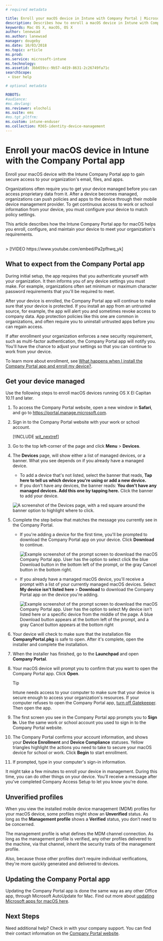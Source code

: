 ```yaml
---
# required metadata

title: Enroll your macOS device in Intune with Company Portal | Microsoft Docs
description: Describes how to enroll a macOS device in Intune with Company Portal app
keywords: Mac OS X, macOS, OS X
author: lenewsad
ms.author: lanewsad
manager: dougeby
ms.date: 10/03/2018
ms.topic: article
ms.prod:
ms.service: microsoft-intune
ms.technology:
ms.assetid: 3bb659cc-9b57-4d19-8631-2c26749fa71c
searchScope:
 - User help

# optional metadata

ROBOTS:  
#audience:
#ms.devlang:
ms.reviewer: elocholi
ms.suite: ems
#ms.tgt_pltfrm:
ms.custom: intune-enduser
ms.collection: M365-identity-device-management
---
```


# Enroll your macOS device in Intune with the Company Portal app

Enroll your macOS device with the Intune Company Portal app to gain secure access to your organization's email, files, and apps.

Organizations often require you to get your device managed before you can access proprietary data from it. After a device becomes managed, organizations can push policies and apps to the device through their mobile device management provider. To get continuous access to work or school information from your device, you must configure your device to match policy settings.  

This article describes how the Intune Company Portal app for macOS helps you enroll, configure, and maintain your device to meet your organization's requirements.

<br/>
> [!VIDEO https://www.youtube.com/embed/Pa2pfhwq_yk]

## What to expect from the Company Portal app

During initial setup, the app requires that you authenticate yourself with your organization. It then informs you of any device settings you must make. For example, organizations often set minimum or maximum character password requirements that you'll be required to meet.    

After your device is enrolled, the Company Portal app will continue to make sure that your device is protected. If you install an app from an untrusted source, for example, the app will alert you and sometimes revoke access to company data. App protection policies like this one are common in organizations, and often require you to uninstall untrusted apps before you can regain access.

If after enrollment your organization enforces a new security requirement, such as multi-factor authentication, the Company Portal app will notify you. You'll have the chance to adjust your settings so that you can continue to work from your device.  

To learn more about enrollment, see [What happens when I install the Company Portal app and enroll my device?](what-happens-if-you-install-the-Company-Portal-app-and-enroll-your-device-in-intune-macos.md).  

## Get your device managed  
Use the following steps to enroll macOS devices running OS X El Capitan 10.11 and later.   


1. To access the Company Portal website, open a new window in __Safari__, and go to https://portal.manage.microsoft.com.  

2. Sign in to the Company Portal website with your work or school account.

   [!INCLUDE [wit_nextref](includes/end-user-password-guidance.md)]


3. Go to the top left-corner of the page and click **Menu** > **Devices**.  

4. The __Devices__ page, will show either a list of managed devices, or a banner. What you see depends on if you already have a managed device. 
    * To add a device that's not listed, select the banner that reads, **Tap here to tell us which device you're using or add a new device.**
    * If you don't have any devices, the banner reads: **You don't have any managed devices. Add this one by tapping here.** Click the banner to add your device.  

     ![A screenshot of the Devices page, with a red square around the banner option to highlight  where to click.](./media/CP-enroll-MACOS-1808.png)  
5.  Complete the step below that matches the message you currently see in the Company Portal.  
    * If you're adding a device for the first time, you'll be prompted to download the Company Portal app on your device. Click **Download** to continue.  

         ![Example screenshot of the prompt screen to download the macOS Company Portal app. User has the option to select click the blue Download button in the bottom left of the prompt, or the gray Cancel button in the bottom right.](./media/CP-enroll-download-macOS-1808.png)  

    * If you already have a managed macOS device, you'll receive a prompt with a list of your currently managed macOS devices. Select **My device isn't listed here** > **Download** to download the Company Portal app on the device you're adding.  

         ![Example screenshot of the prompt screen to download the macOS Company Portal app. User has the option to select *My device isn't listed here* or a specific device from the middle of the page. A blue Download button appears at the bottom left of the prompt, and a gray Cancel button appears at the bottom right](./media/cp-mac-os-device-isnt-here-1808.png)  

6. Your device will check to make sure that the installation file **CompanyPortal.pkg** is safe to open. After it's complete, open the installer and complete the installation.  

7. When the installer has finished, go to the **Launchpad** and open **Company Portal**.  

8. Your macOS device will prompt you to confirm that you want to open the Company Portal app. Click **Open**.  

   > [!TIP]
   > Intune needs access to your computer to make sure that your device is secure enough to access your organization's resources. If your computer refuses to open the Company Portal app, [turn off Gatekeeper](https://support.apple.com/HT202491). Then open the app.

9. The first screen you see in the Company Portal app prompts you to **Sign In**. Use the same work or school account you used to sign in to the Company Portal website.

10. The Company Portal confirms your account information, and shows your **Device Enrollment** and **Device Compliance** statuses. Yellow triangles highlight the actions you need to take to secure your macOS device for school or work. Click **Begin** to start enrollment. 

11. If prompted, type in your computer's sign-in information.  

It might take a few minutes to enroll your device in management. During this time, you can do other things on your device. You'll receive a message after you've completed Company Access Setup to let you know you're done.  

## Unverified profiles
When you view the installed mobile device management (MDM) profiles for your macOS device, some profiles might show an **Unverified** status. As long as the **Management profile** shows a **Verified** status, you don’t need to be concerned.  

The management profile is what defines the MDM channel connection. As long as the management profile is verified, any other profiles delivered to the machine, via that channel, inherit the security traits of the management profile.

Also, because those other profiles don’t require individual verifications, they're more quickly generated and delivered to devices. 

## Updating the Company Portal app

Updating the Company Portal app is done the same way as any other Office app, through Microsoft AutoUpdate for Mac. Find out more about [updating Microsoft apps for macOS here](https://support.office.com/article/Check-for-Office-for-Mac-updates-automatically-bfd1e497-c24d-4754-92ab-910a4074d7c1).  

## Next Steps  
Need additional help? Check in with your company support. You can find their contact information on the [Company Portal website](https://go.microsoft.com/fwlink/?linkid=2010980).  


